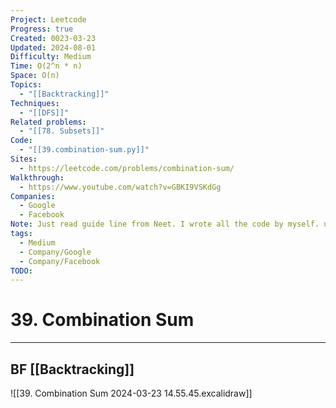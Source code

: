 ```yaml
---
Project: Leetcode
Progress: true
Created: 0023-03-23
Updated: 2024-08-01
Difficulty: Medium
Time: O(2^n * n)
Space: O(n)
Topics:
  - "[[Backtracking]]"
Techniques:
  - "[[DFS]]"
Related problems:
  - "[[78. Subsets]]"
Code:
  - "[[39.combination-sum.py]]"
Sites:
  - https://leetcode.com/problems/combination-sum/
Walkthrough:
  - https://www.youtube.com/watch?v=GBKI9VSKdGg
Companies:
  - Google
  - Facebook
Note: Just read guide line from Neet. I wrote all the code by myself. used ref from [[78. Subsets]]
tags:
  - Medium
  - Company/Google
  - Company/Facebook
TODO: 
---
```

# 39. Combination Sum
---


## BF [[Backtracking]]
![[39. Combination Sum 2024-03-23 14.55.45.excalidraw]]